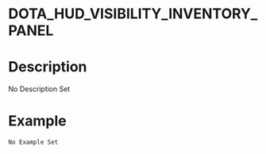 # DOTA_HUD_VISIBILITY_INVENTORY_PANEL
# Description
No Description Set
# Example
```No Example Set```